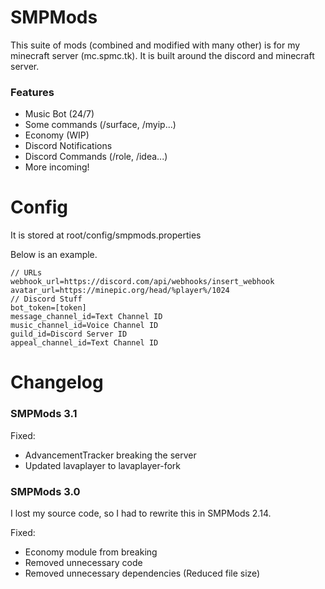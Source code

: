 # SMPMods
This suite of mods (combined and modified with many other) is for my minecraft server (mc.spmc.tk). It is built around the discord and minecraft server.

### Features
- Music Bot (24/7)
- Some commands (/surface, /myip...)
- Economy (WIP)
- Discord Notifications
- Discord Commands (/role, /idea...)
- More incoming!

# Config
It is stored at root/config/smpmods.properties

Below is an example.
```text
// URLs
webhook_url=https://discord.com/api/webhooks/insert_webhook
avatar_url=https://minepic.org/head/%player%/1024
// Discord Stuff
bot_token=[token]
message_channel_id=Text Channel ID
music_channel_id=Voice Channel ID
guild_id=Discord Server ID
appeal_channel_id=Text Channel ID
```

# Changelog
### SMPMods 3.1
Fixed:
- AdvancementTracker breaking the server
- Updated lavaplayer to lavaplayer-fork

### SMPMods 3.0
I lost my source code, so I had to rewrite this in SMPMods 2.14.

Fixed:
- Economy module from breaking
- Removed unnecessary code
- Removed unnecessary dependencies (Reduced file size)